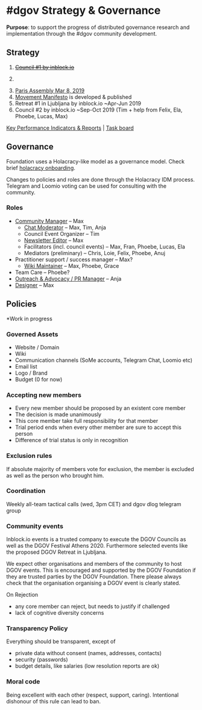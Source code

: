 # \#dgov Strategy & Governance

**Purpose**: to support the progress of distributed governance research and implementation through the \#dgov community development.

## Strategy

1. [~~Council \#1 by inblock.io~~](../projects/events/dgov-community-council.md)
2. ~~~~[~~Setup Discourse Forum for deep debates & research~~](http://forum.dgov.foundation)~~~~
3. [Paris Assembly Mar 8, 2019](../projects/events/paris-assembly-mar-8-2019.md)
4. [Movement Manifesto](../projects/foundation-thesis.md) is developed & published
5. Retreat \#1 in Ljubljana by inblock.io ~Apr-Jun 2019
6. Council \#2 by inblock.io ~Sep-Oct 2019 \(Tim + help from Felix, Ela, Phoebe, Lucas, Max\)

[Key Performance Indicators & Reports](https://docs.google.com/spreadsheets/d/1B0XGN2uMeStBHcOcr0VySbSzYz_V67zmKCjJ-NBwvNU/edit#gid=590065571)  \|  [Task board](https://trello.com/b/CIKoPoBt/q1-2019)

## Governance

Foundation uses a Holacracy-like model as a governance model. Check brief [holacracy onboarding](holacracy.md).

Changes to policies and roles are done through the Holacracy IDM process. Telegram and Loomio voting can be used for consulting with the community.

### Roles

* [Community Manager](community-manager/) – Max
  * [Chat Moderator](community-manager/chat-moderator.md) – Max, Tim, Anja
  * Council Event Organizer – Tim
  * [Newsletter Editor](community-manager/newsletter-editor.md) – Max
  * Facilitators \(incl. council events\) – Max, Fran, Phoebe, Lucas, Ela
  * Mediators \(preliminary\) – Chris, Loie, Felix, Phoebe, Anuj
* Practitioner support / success manager – Max?
  * [Wiki Maintainer](practitioner-support-success/wiki-maintainer.md) – Max, Phoebe, Grace
* Team Care – Phoebe?
* [Outreach & Advocacy / PR Manager](pr-manager.md) – Anja
* [Designer](designer.md) – Max

## Policies

\*Work in progress

### Governed Assets

* Website / Domain
* Wiki
* Communication channels \(SoMe accounts, Telegram Chat, Loomio etc\)
* Email list
* Logo / Brand
* Budget \(0 for now\)

### Accepting new members

* Every new member should be proposed by an existent core member
* The decision is made unanimously
* This core member take full responsibility for that member
* Trial period ends when every other member are sure to accept this person
* Difference of trial status is only in recognition

### Exclusion rules

If absolute majority of members vote for exclusion, the member is excluded as well as the person who brought him.

### Coordination

Weekly all-team tactical calls \(wed, 3pm CET\) and dgov dlog telegram group

### Community events

Inblock.io events is a trusted company to execute the DGOV Councils as well as the DGOV Festival Athens 2020. Furthermore selected events like the proposed DGOV Retreat in Ljubljana.

We expect other organisations and members of the community to host DGOV events. This is encouraged and supported by the DGOV Foundation if they are trusted parties by the DGOV Foundation. There please always check that the organisation organising a DGOV event is clearly stated.

On Rejection

* any core member can reject, but needs to justify if challenged
* lack of cognitive diversity concerns

### Transparency Policy

Everything should be transparent, except of 

* private data without consent \(names, addresses, contacts\)
* security \(passwords\)
* budget details, like salaries \(low resolution reports are ok\)

### Moral code

Being excellent with each other \(respect, support, caring\). Intentional dishonour of this rule can lead to ban.

